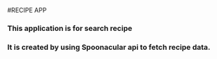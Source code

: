 #RECIPE APP
### This application is for search recipe
### It is created by using Spoonacular api to fetch recipe data.


